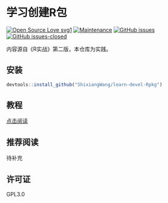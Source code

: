 # 学习创建R包

[![Open Source Love svg1](https://badges.frapsoft.com/os/v1/open-source.svg?v=103)](https://github.com/ellerbrock/open-source-badges/) [![Maintenance](https://img.shields.io/badge/Maintained%3F-yes-green.svg)](https://GitHub.com/ShixiangWang/learn-devel-Rpkg/graphs/commit-activity) [![GitHub issues](https://img.shields.io/github/issues/ShixiangWang/learn-devel-Rpkg.svg)](https://GitHub.com/ShixiangWang/learn-devel-Rpkg/issues/) [![GitHub issues-closed](https://img.shields.io/github/issues-closed/ShixiangWang/learn-devel-Rpkg.svg)](https://GitHub.com/ShixiangWang/learn-devel-Rpkg/issues?q=is%3Aissue+is%3Aclosed) 

内容源自《R实战》第二版，本仓库为实践。

## 安装

```R
devtools::install_github("ShixiangWang/learn-devel-Rpkg")
```

## 教程

[点击阅读](tutorial.md)

## 推荐阅读

待补充

## 许可证

GPL3.0



